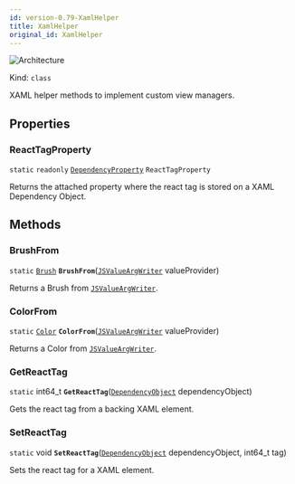 ```yaml
---
id: version-0.79-XamlHelper
title: XamlHelper
original_id: XamlHelper
---
```


![Architecture](https://img.shields.io/badge/architecture-old_only-yellow)

Kind: `class`

XAML helper methods to implement custom view managers.

## Properties
### ReactTagProperty
`static`   `readonly`  [`DependencyProperty`](https://learn.microsoft.com/uwp/api/Windows.UI.Xaml.DependencyProperty) `ReactTagProperty`

Returns the attached property where the react tag is stored on a XAML Dependency Object.

## Methods
### BrushFrom
`static` [`Brush`](https://learn.microsoft.com/uwp/api/Windows.UI.Xaml.Media.Brush) **`BrushFrom`**([`JSValueArgWriter`](JSValueArgWriter) valueProvider)

Returns a Brush from [`JSValueArgWriter`](JSValueArgWriter).

### ColorFrom
`static` [`Color`](https://docs.microsoft.com/uwp/api/Windows.UI.Color) **`ColorFrom`**([`JSValueArgWriter`](JSValueArgWriter) valueProvider)

Returns a Color from [`JSValueArgWriter`](JSValueArgWriter).

### GetReactTag
`static` int64_t **`GetReactTag`**([`DependencyObject`](https://learn.microsoft.com/uwp/api/Windows.UI.Xaml.DependencyObject) dependencyObject)

Gets the react tag from a backing XAML element.

### SetReactTag
`static` void **`SetReactTag`**([`DependencyObject`](https://learn.microsoft.com/uwp/api/Windows.UI.Xaml.DependencyObject) dependencyObject, int64_t tag)

Sets the react tag for a XAML element.
